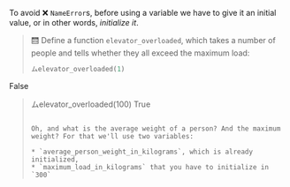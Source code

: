 To avoid :x: `NameError`s, before using a variable we have to give it an initial value, or in other words, _initialize it_.

> 🛗 Define a function `elevator_overloaded`, which takes a number of people and tells whether they all exceed the maximum load:
>
> ```python
> ムelevator_overloaded(1)
False
> ムelevator_overloaded(100)
True
> ```
>
> Oh, and what is the average weight of a person? And the maximum weight? For that we'll use two variables:
>
> * `average_person_weight_in_kilograms`, which is already initialized,
> * `maximum_load_in_kilograms` that you have to initialize in `300`
